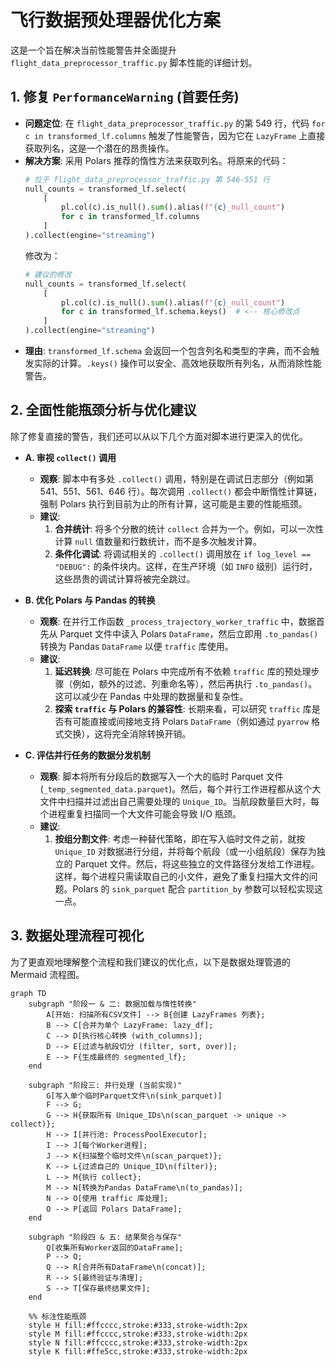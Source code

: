 # 飞行数据预处理器优化方案

这是一个旨在解决当前性能警告并全面提升 `flight_data_preprocessor_traffic.py` 脚本性能的详细计划。

## 1. 修复 `PerformanceWarning` (首要任务)

*   **问题定位**: 在 `flight_data_preprocessor_traffic.py` 的第 549 行，代码 `for c in transformed_lf.columns` 触发了性能警告，因为它在 `LazyFrame` 上直接获取列名，这是一个潜在的昂贵操作。
*   **解决方案**: 采用 Polars 推荐的惰性方法来获取列名。将原来的代码：
    ```python
    # 位于 flight_data_preprocessor_traffic.py 第 546-551 行
    null_counts = transformed_lf.select(
        [
            pl.col(c).is_null().sum().alias(f"{c}_null_count")
            for c in transformed_lf.columns
        ]
    ).collect(engine="streaming")
    ```
    修改为：
    ```python
    # 建议的修改
    null_counts = transformed_lf.select(
        [
            pl.col(c).is_null().sum().alias(f"{c}_null_count")
            for c in transformed_lf.schema.keys()  # <-- 核心修改点
        ]
    ).collect(engine="streaming")
    ```
*   **理由**: `transformed_lf.schema` 会返回一个包含列名和类型的字典，而不会触发实际的计算。`.keys()` 操作可以安全、高效地获取所有列名，从而消除性能警告。

## 2. 全面性能瓶颈分析与优化建议

除了修复直接的警告，我们还可以从以下几个方面对脚本进行更深入的优化。

*   **A. 审视 `collect()` 调用**
    *   **观察**: 脚本中有多处 `.collect()` 调用，特别是在调试日志部分（例如第 541、551、561、646 行）。每次调用 `.collect()` 都会中断惰性计算链，强制 Polars 执行到目前为止的所有计算，这可能是主要的性能瓶颈。
    *   **建议**:
        1.  **合并统计**: 将多个分散的统计 `collect` 合并为一个。例如，可以一次性计算 `null` 值数量和行数统计，而不是多次触发计算。
        2.  **条件化调试**: 将调试相关的 `.collect()` 调用放在 `if log_level == "DEBUG":` 的条件块内。这样，在生产环境（如 `INFO` 级别）运行时，这些昂贵的调试计算将被完全跳过。

*   **B. 优化 Polars 与 Pandas 的转换**
    *   **观察**: 在并行工作函数 `_process_trajectory_worker_traffic` 中，数据首先从 Parquet 文件中读入 Polars `DataFrame`，然后立即用 `.to_pandas()` 转换为 Pandas `DataFrame` 以便 `traffic` 库使用。
    *   **建议**:
        1.  **延迟转换**: 尽可能在 Polars 中完成所有不依赖 `traffic` 库的预处理步骤（例如，额外的过滤、列重命名等），然后再执行 `.to_pandas()`。这可以减少在 Pandas 中处理的数据量和复杂性。
        2.  **探索 `traffic` 与 Polars 的兼容性**: 长期来看，可以研究 `traffic` 库是否有可能直接或间接地支持 Polars `DataFrame`（例如通过 `pyarrow` 格式交换），这将完全消除转换开销。

*   **C. 评估并行任务的数据分发机制**
    *   **观察**: 脚本将所有分段后的数据写入一个大的临时 Parquet 文件 (`_temp_segmented_data.parquet`)。然后，每个并行工作进程都从这个大文件中扫描并过滤出自己需要处理的 `Unique_ID`。当航段数量巨大时，每个进程重复扫描同一个大文件可能会导致 I/O 瓶颈。
    *   **建议**:
        1.  **按组分割文件**: 考虑一种替代策略，即在写入临时文件之前，就按 `Unique_ID` 对数据进行分组，并将每个航段（或一小组航段）保存为独立的 Parquet 文件。然后，将这些独立的文件路径分发给工作进程。这样，每个进程只需读取自己的小文件，避免了重复扫描大文件的问题。Polars 的 `sink_parquet` 配合 `partition_by` 参数可以轻松实现这一点。

## 3. 数据处理流程可视化

为了更直观地理解整个流程和我们建议的优化点，以下是数据处理管道的 Mermaid 流程图。

```mermaid
graph TD
    subgraph "阶段一 & 二: 数据加载与惰性转换"
        A[开始: 扫描所有CSV文件] --> B{创建 LazyFrames 列表};
        B --> C[合并为单个 LazyFrame: lazy_df];
        C --> D[执行核心转换 (with_columns)];
        D --> E[过滤与航段切分 (filter, sort, over)];
        E --> F{生成最终的 segmented_lf};
    end

    subgraph "阶段三: 并行处理 (当前实现)"
        G[写入单个临时Parquet文件\n(sink_parquet)]
        F --> G;
        G --> H{获取所有 Unique_IDs\n(scan_parquet -> unique -> collect)};
        H --> I[并行池: ProcessPoolExecutor];
        I --> J[每个Worker进程];
        J --> K{扫描整个临时文件\n(scan_parquet)};
        K --> L{过滤自己的 Unique_ID\n(filter)};
        L --> M{执行 collect};
        M --> N[转换为Pandas DataFrame\n(to_pandas)];
        N --> O[使用 traffic 库处理];
        O --> P[返回 Polars DataFrame];
    end

    subgraph "阶段四 & 五: 结果聚合与保存"
        Q[收集所有Worker返回的DataFrame];
        P --> Q;
        Q --> R[合并所有DataFrame\n(concat)];
        R --> S[最终验证与清理];
        S --> T[保存最终结果文件];
    end

    %% 标注性能瓶颈
    style H fill:#ffcccc,stroke:#333,stroke-width:2px
    style M fill:#ffcccc,stroke:#333,stroke-width:2px
    style N fill:#ffcccc,stroke:#333,stroke-width:2px
    style K fill:#ffe5cc,stroke:#333,stroke-width:2px